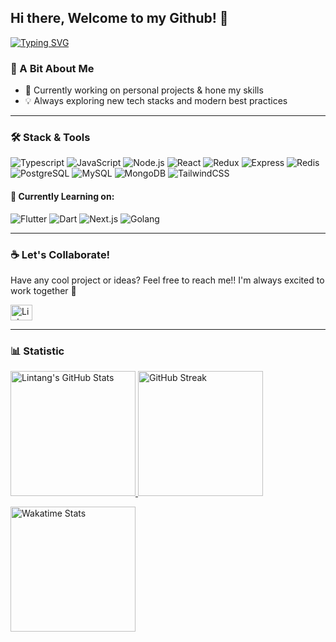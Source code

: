 ## Hi there, Welcome to my Github! 👋
<div align="left">

<a href="https://git.io/typing-svg"><img src="https://readme-typing-svg.demolab.com?font=Fira+Code&pause=1000&color=FABD2F&width=435&lines=Halo!+I'm+Lintang+Anugerah+E;Fullstack+Develover;A+passionate+learner" alt="Typing SVG" /></a>

</div>

### 🌱 A Bit About Me
- 🔭 Currently working on personal projects & hone my skills
- 💡 Always exploring new tech stacks and modern best practices

---

### 🛠️ Stack & Tools
![Typescript](https://img.shields.io/badge/-Typescript-black?style=flat-square&logo=typescript)
![JavaScript](https://img.shields.io/badge/-JavaScript-black?style=flat-square&logo=javascript)
![Node.js](https://img.shields.io/badge/-Node.js-black?style=flat-square&logo=node.js)
![React](https://img.shields.io/badge/-React-black?style=flat-square&logo=react)
![Redux](https://img.shields.io/badge/-Redux-black?style=flat-square&logo=redux)
![Express](https://img.shields.io/badge/-Express.js-black?style=flat-square&logo=express)
![Redis](https://img.shields.io/badge/-Redis-black?style=flat-square&logo=redis)
![PostgreSQL](https://img.shields.io/badge/-PostgreSQL-black?style=flat-square&logo=postgresql)
![MySQL](https://img.shields.io/badge/-MySQL-black?style=flat-square&logo=mysql)
![MongoDB](https://img.shields.io/badge/-MongoDB-black?style=flat-square&logo=mongodb)
![TailwindCSS](https://img.shields.io/badge/-TailwindCSS-black?style=flat-square&logo=tailwind-css)

#### 🌱 Currently Learning on:</strong>
![Flutter](https://img.shields.io/badge/-Flutter-02569B?style=flat-square&logo=flutter&logoColor=white)
![Dart](https://img.shields.io/badge/-Dart-0175C2?style=flat-square&logo=dart&logoColor=white)
![Next.js](https://img.shields.io/badge/-Next.js-black?style=flat-square&logo=next.js)
![Golang](https://img.shields.io/badge/-Go-00ADD8?style=flat-square&logo=go&logoColor=white)

---

### ☕ Let's Collaborate!

Have any cool project or ideas? Feel free to reach me!! I'm always excited to work together 💪

<p align="left">
  <a href="https://www.linkedin.com/in/lintanganugerah/" target="_blank">
    <img src="https://raw.githubusercontent.com/rahuldkjain/github-profile-readme-generator/master/src/images/icons/Social/linked-in-alt.svg" alt="LinkedIn" height="25" width="35" />
  </a>
</p>

---

### 📊 Statistic


<p align="left">
  <a href="https://github.com/anuraghazra/github-readme-stats">
    <img height="200" src="https://github-readme-stats-eight-theta.vercel.app/api?username=lintanganugerah&show_icons=true&theme=gruvbox&include_all_commits=true&count_private=true" alt="Lintang's GitHub Stats" />
  </a>
  <a href="https://github.com/anuraghazra/github-readme-streak-stats">
    <img height="200" src="https://github-readme-streak-stats.herokuapp.com/?user=lintanganugerah&theme=gruvbox" alt="GitHub Streak" />
  </a>
</p>

<p align="left">
  <a href="https://github.com/anuraghazra/github-readme-stats">
    <img height="200" src="https://github-readme-stats.vercel.app/api/wakatime?username=lintanganugerah&theme=gruvbox&layout=compact" alt="Wakatime Stats" />
  </a>
</p>

<!--
https://github-readme-streak-stats.herokuapp.com/?user=lintanganugerah&theme=radical
-->
